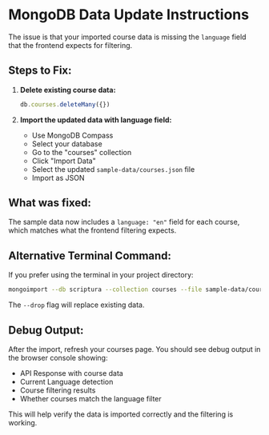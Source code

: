 # MongoDB Data Update Instructions

The issue is that your imported course data is missing the `language` field that the frontend expects for filtering.

## Steps to Fix:

1. **Delete existing course data:**
   ```javascript
   db.courses.deleteMany({})
   ```

2. **Import the updated data with language field:**
   - Use MongoDB Compass
   - Select your database
   - Go to the "courses" collection  
   - Click "Import Data"
   - Select the updated `sample-data/courses.json` file
   - Import as JSON

## What was fixed:

The sample data now includes a `language: "en"` field for each course, which matches what the frontend filtering expects.

## Alternative Terminal Command:

If you prefer using the terminal in your project directory:

```bash
mongoimport --db scriptura --collection courses --file sample-data/courses.json --jsonArray --drop
```

The `--drop` flag will replace existing data.

## Debug Output:

After the import, refresh your courses page. You should see debug output in the browser console showing:
- API Response with course data
- Current Language detection  
- Course filtering results
- Whether courses match the language filter

This will help verify the data is imported correctly and the filtering is working.
